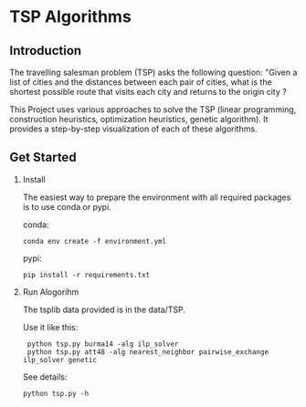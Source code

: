 # TSP Algorithms

## Introduction

The travelling salesman problem (TSP) asks the following question: "Given a list of cities and the distances between
each pair of cities, what is the shortest possible route that visits each city and returns to the origin city ?

This Project uses various approaches to solve the TSP (linear programming, construction heuristics, optimization
heuristics, genetic algorithm). It provides a step-by-step visualization of each of these algorithms.

## Get Started

1. Install

   The easiest way to prepare the environment with all required packages is to use conda or pypi.

   conda:
    ```shell
    conda env create -f environment.yml
    ```

   pypi:

    ```shell
    pip install -r requirements.txt
    ```

2. Run Alogorihm

   The tsplib data provided is in the data/TSP.

   Use it like this:
   ```shell
    python tsp.py burma14 -alg ilp_solver
    python tsp.py att48 -alg nearest_neighbor pairwise_exchange ilp_solver genetic
   ```
   See details:
    ```shell
    python tsp.py -h
    ```

